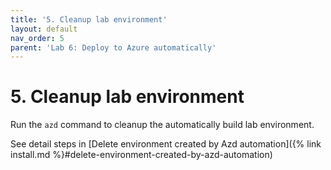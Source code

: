 ```yaml
---
title: '5. Cleanup lab environment'
layout: default
nav_order: 5
parent: 'Lab 6: Deploy to Azure automatically'
---
```


# 5. Cleanup lab environment

Run the `azd` command to cleanup the automatically build lab environment.

See detail steps in [Delete environment created by Azd automation]({% link install.md %}#delete-environment-created-by-azd-automation)

